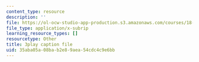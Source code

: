 ```yaml
---
content_type: resource
description: ''
file: https://ol-ocw-studio-app-production.s3.amazonaws.com/courses/18-065-matrix-methods-in-data-analysis-signal-processing-and-machine-learning-spring-2018/35aba05a08bab2e89aea54cdc4c9e6bb_wrEcHhoJxjM.srt
file_type: application/x-subrip
learning_resource_types: []
resourcetype: Other
title: 3play caption file
uid: 35aba05a-08ba-b2e8-9aea-54cdc4c9e6bb
---
```

